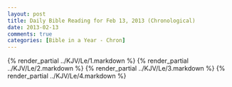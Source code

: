 ```yaml
---
layout: post
title: Daily Bible Reading for Feb 13, 2013 (Chronological)
date: 2013-02-13
comments: true
categories: [Bible in a Year - Chron]
---
```

{% render_partial ../KJV/Le/1.markdown %}
{% render_partial ../KJV/Le/2.markdown %}
{% render_partial ../KJV/Le/3.markdown %}
{% render_partial ../KJV/Le/4.markdown %}
